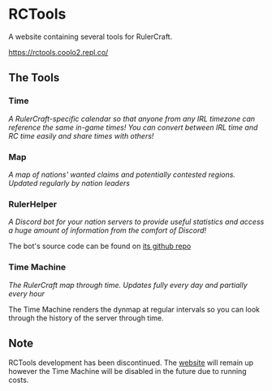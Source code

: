 # RCTools
 
A website containing several tools for RulerCraft.

https://rctools.coolo2.repl.co/

## The Tools

### Time

*A RulerCraft-specific calendar so that anyone from any IRL timezone can reference the same in-game times! You can convert between IRL time and RC time easily and share times with others!*

### Map

*A map of nations' wanted claims and potentially contested regions. Updated regularly by nation leaders* 

### RulerHelper

*A Discord bot for your nation servers to provide useful statistics and access a huge amount of information from the comfort of Discord!*

The bot's source code can be found on [its github repo](https://github.com/Coolo22/RulerHelper)        

### Time Machine

*The RulerCraft map through time. Updates fully every day and partially every hour*

The Time Machine renders the dynmap at regular intervals so you can look through the history of the server through time. 

## Note

RCTools development has been discontinued. The [website](https://rctools.coolo2.repl.co/) will remain up however the Time Machine will be disabled in the future due to running costs.
